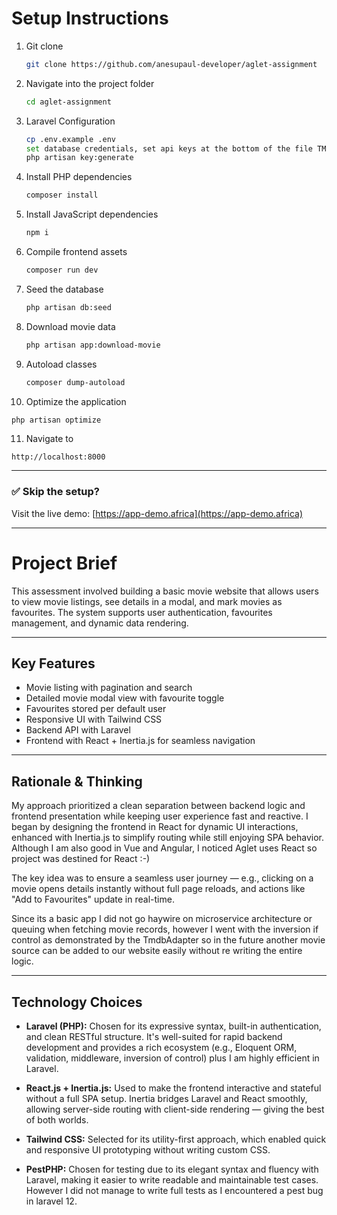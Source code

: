 
# Setup Instructions

1. Git clone
   ```bash
   git clone https://github.com/anesupaul-developer/aglet-assignment
   ```

2. Navigate into the project folder
   ```bash
   cd aglet-assignment
   ```

3. Laravel Configuration
   ```bash
   cp .env.example .env
   set database credentials, set api keys at the bottom of the file TMDB_MOVIE_ACCESS_TOKEN= TMDB_MOVIE_API_KEY, set APP_URL
   php artisan key:generate
   ```

4. Install PHP dependencies
   ```bash
   composer install
   ```

5. Install JavaScript dependencies
   ```bash
   npm i
   ```

6. Compile frontend assets
   ```bash
   composer run dev
   ```

7. Seed the database
   ```bash
   php artisan db:seed
   ```

8. Download movie data
   ```bash
   php artisan app:download-movie
   ```

9. Autoload classes
   ```bash
   composer dump-autoload
   ```

10. Optimize the application
   ```bash
   php artisan optimize
   ```

11. Navigate to
   ```
   http://localhost:8000
   ```

---

### ✅ Skip the setup?
Visit the live demo: [https://app-demo.africa](https://app-demo.africa)

---

# Project Brief

This assessment involved building a basic movie website that allows users to view movie listings, see details in a modal, and mark movies as favourites. The system supports user authentication, favourites management, and dynamic data rendering.

---

## Key Features

- Movie listing with pagination and search
- Detailed movie modal view with favourite toggle
- Favourites stored per default user
- Responsive UI with Tailwind CSS
- Backend API with Laravel
- Frontend with React + Inertia.js for seamless navigation

---

## Rationale & Thinking

My approach prioritized a clean separation between backend logic and frontend presentation while keeping user experience fast and reactive. I began by designing the frontend in React for dynamic UI interactions, enhanced with Inertia.js to simplify routing while still enjoying SPA behavior.
Although I am also good in Vue and Angular, I noticed Aglet uses React so project was destined for React :-)

The key idea was to ensure a seamless user journey — e.g., clicking on a movie opens details instantly without full page reloads, and actions like "Add to Favourites" update in real-time.

Since its a basic app I did not go haywire on microservice architecture or queuing when fetching movie records, however I went with the inversion if control as demonstrated by the TmdbAdapter so in the future another movie source can be added to our website easily without re writing the entire logic.

---

## Technology Choices

- **Laravel (PHP):** Chosen for its expressive syntax, built-in authentication, and clean RESTful structure. It's well-suited for rapid backend development and provides a rich ecosystem (e.g., Eloquent ORM, validation, middleware, inversion of control) plus I am highly efficient in Laravel.

- **React.js + Inertia.js:** Used to make the frontend interactive and stateful without a full SPA setup. Inertia bridges Laravel and React smoothly, allowing server-side routing with client-side rendering — giving the best of both worlds.

- **Tailwind CSS:** Selected for its utility-first approach, which enabled quick and responsive UI prototyping without writing custom CSS.

- **PestPHP:** Chosen for testing due to its elegant syntax and fluency with Laravel, making it easier to write readable and maintainable test cases. However I did not manage to write full tests as I encountered a pest bug in laravel 12.
